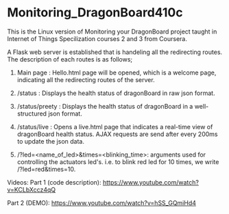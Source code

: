 # Monitoring_DragonBoard410c

This is the Linux version of Monitoring your DragonBoard project taught in Internet of Things Specilization courses 2 and 3 from Coursera. 

A Flask web server is established that is handeling all the redirecting routes. The description of each routes is as follows;

1. Main page      : Hello.html page will be opened, which is a welcome page, indicating all the redirecting routes of the server.
2. /status        : Displays the health status of dragonBoard in raw json format.
3. /status/preety : Displays the health status of dragonBoard in a well-structured json format.
4. /status/live   : Opens a live.html page that indicates a real-time view of dragonBoard health status. AJAX requests are send 
                    after every 200ms to update the json data.

5. /?led=<name_of_led>&times=<blinking_time>: arguments used for controlling the actuators led's. i.e. to blink red led for 10                                                 times, we write /?led=red&times=10.

Videos:
Part 1 (code description):
https://www.youtube.com/watch?v=KCLbXccz4qQ

Part 2 (DEMO):
https://www.youtube.com/watch?v=hSS_GQmiHd4

